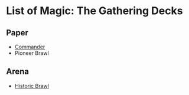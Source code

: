 # List of Magic: The Gathering Decks

## Paper

* [Commander](Commander)
* Pioneer Brawl

## Arena

* [Historic Brawl](Historic_Brawl)
